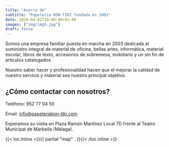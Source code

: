 ```yaml
---
title: "Acerca de"
subtitle: "Papelería KON-TIKI fundada en 2003"
date: 2020-04-01T10:00:00+01:00
images: ["img/img5.jpg"]
draft: false
---
```


Somos una empresa familiar puesta en marcha en 2003 dedicada al suministro integral de material de oficina, bellas artes, informática, material escolar, libros de texto, accesorios de sobremesa, mobiliario y un sin fin de artículos catalogados.

Nuestro saber hacer y profesionalidad hacen que el mejorar la calidad de nuestro servicio y material sea nuestro principal objetivo.

¿Cómo contactar con nosotros?
---
Teléfono: 952 77 04 50

Email: info@papeleriakon-tiki.com

Esperamos su visita en Plaza Ramón Martínez Local 7D frente al Teatro Municipal de Marbella (Málaga).

{{< loc.inline >}}{{ partial "map" . }}{{< /loc.inline >}}
